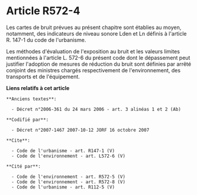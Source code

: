 # Article R572-4

Les cartes de bruit prévues au présent chapitre sont établies au moyen, notamment, des indicateurs de niveau sonore Lden et
Ln définis à l'article R. 147-1 du code de l'urbanisme. 

Les méthodes d'évaluation de l'exposition au bruit et les valeurs limites mentionnées à l'article L. 572-6 du présent code
dont le dépassement peut justifier l'adoption de mesures de réduction du bruit sont définies par arrêté conjoint des
ministres chargés respectivement de l'environnement, des transports et de l'équipement.

**Liens relatifs à cet article**

	**Anciens textes**:

	  - Décret n°2006-361 du 24 mars 2006 - art. 3 alinéas 1 et 2 (Ab)

	**Codifié par**:

	  - Décret n°2007-1467 2007-10-12 JORF 16 octobre 2007

	**Cite**:

	  - Code de l'urbanisme - art. R147-1 (V)
	  - Code de l'environnement - art. L572-6 (V)

	**Cité par**:

	  - Code de l'environnement - art. R572-5 (V)
	  - Code de l'environnement - art. R572-8 (V)
	  - Code de l'urbanisme - art. R112-5 (V)
